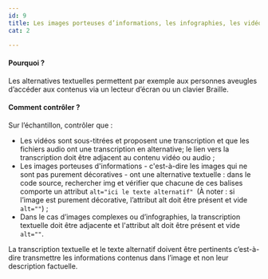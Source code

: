 ```yaml
---
id: 9
title: Les images porteuses d’informations, les infographies, les vidéos et les fichiers audio ont une alternative textuelle
cat: 2

---
```


#### Pourquoi ?

Les alternatives textuelles permettent par exemple aux personnes aveugles d’accéder aux contenus via un lecteur d’écran ou un clavier Braille.

#### Comment contrôler ?

Sur l’échantillon, contrôler que :
* Les vidéos sont sous-titrées et proposent une transcription et que les fichiers audio ont une transcription en alternative; le lien vers la transcription doit être adjacent au contenu vidéo ou audio ;
* Les images porteuses d'informations - c'est-à-dire les images qui ne sont pas purement décoratives - ont une alternative textuelle : dans le code source, rechercher img et vérifier que chacune de ces balises comporte un attribut `alt="ici le texte alternatif" `(À noter : si l’image est purement décorative, l’attribut alt doit être présent et vide `alt=""`) ;
* Dans le cas d’images complexes ou d’infographies, la transcription textuelle doit être adjacente et l'attribut alt doit être présent et vide `alt=""`.

La transcription textuelle et le texte alternatif doivent être pertinents c’est-à-dire transmettre les informations contenus dans l’image et non leur description factuelle.